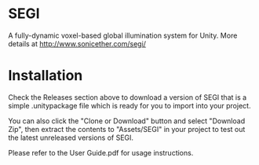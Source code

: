 # SEGI
A fully-dynamic voxel-based global illumination system for Unity. More details at http://www.sonicether.com/segi/

# Installation
Check the Releases section above to download a version of SEGI that is a simple .unitypackage file which is ready for you to import into your project. 

You can also click the "Clone or Download" button and select "Download Zip", then extract the contents to "Assets/SEGI" in your project to test out the latest unreleased versions of SEGI.

Please refer to the User Guide.pdf for usage instructions.